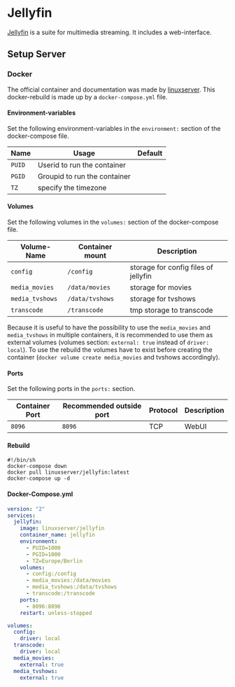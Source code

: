 # Jellyfin

[Jellyfin](https://jellyfin.ord) is a suite for multimedia streaming.
It includes a web-interface.

## Setup Server

### Docker

The official container and documentation was made by [linuxserver](https://hub.docker.com/linuxserver/jellyfin).
This docker-rebuild is made up by a `docker-compose.yml` file.

#### Environment-variables

Set the following environment-variables in the `environment:` section of the docker-compose file.

| Name   | Usage                        | Default |
| ------ | ---------------------------- | ------- |
| `PUID` | Userid to run the container  |         |
| `PGID` | Groupid to run the container |         |
| `TZ`   | specify the timezone         |         |

#### Volumes

Set the following volumes in the `volumes:` section of the docker-compose file.

| Volume-Name     | Container mount | Description                          |
| --------------- | --------------- | ------------------------------------ |
| `config`        | `/config`       | storage for config files of jellyfin |
| `media_movies`  | `/data/movies`  | storage for movies                   |
| `media_tvshows` | `/data/tvshows` | storage for tvshows                  |
| `transcode`     | `/transcode`    | tmp storage to transcode             |

Because it is useful to have the possibility to use the `media_movies` and
`media_tvshows` in multiple containers,
it is recommended to use them as external volumes (volumes section:
`external: true` instead of `driver: local`).
To use the rebuild the volumes have to exist before creating the container
(`docker volume create media_movies` and tvshows accordingly).

#### Ports

Set the following ports in the `ports:` section.

| Container Port | Recommended outside port | Protocol | Description |
| -------------- | ------------------------ | -------- | ----------- |
| `8096`         | `8096`                   | TCP      | WebUI       |

#### Rebuild

```shell
#!/bin/sh
docker-compose down
docker pull linuxserver/jellyfin:latest
docker-compose up -d
```

#### Docker-Compose.yml

```yml
version: "2"
services:
  jellyfin:
    image: linuxserver/jellyfin
    container_name: jellyfin
    environment:
      - PUID=1000
      - PGID=1000
      - TZ=Europe/Berlin
    volumes:
      - config:/config
      - media_movies:/data/movies
      - media_tvshows:/data/tvshows
      - transcode:/transcode
    ports:
      - 8096:8096
    restart: unless-stopped

volumes:
  config:
    driver: local
  transcode:
    driver: local
  media_movies:
    external: true
  media_tvshows:
    external: true
```
